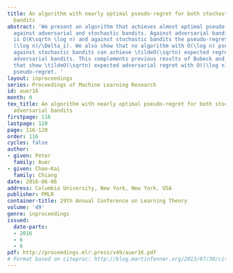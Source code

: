 ```yaml
---
title: An algorithm with nearly optimal pseudo-regret for both stochastic and adversarial
  bandits
abstract: 'We present an algorithm that achieves almost optimal pseudo-regret bounds
  against adversarial and stochastic bandits. Against adversarial bandits the pseudo-regret
  is O(K\sqrtn \log n) and against stochastic bandits the pseudo-regret is O(\sum_i
  (\log n)/\Delta_i). We also show that no algorithm with O(\log n) pseudo-regret
  against stochastic bandits can achieve \tildeO(\sqrtn) expected regret against adaptive
  adversarial bandits. This complements previous results of Bubeck and Slivkins (2012)
  that show \tildeO(\sqrtn) expected adversarial regret with O((\log n)^2) stochastic
  pseudo-regret. '
layout: inproceedings
series: Proceedings of Machine Learning Research
id: auer16
month: 0
tex_title: An algorithm with nearly optimal pseudo-regret for both stochastic and
  adversarial bandits
firstpage: 116
lastpage: 120
page: 116-120
order: 116
cycles: false
author:
- given: Peter
  family: Auer
- given: Chao-Kai
  family: Chiang
date: 2016-06-06
address: Columbia University, New York, New York, USA
publisher: PMLR
container-title: 29th Annual Conference on Learning Theory
volume: '49'
genre: inproceedings
issued:
  date-parts:
  - 2016
  - 6
  - 6
pdf: http://proceedings.mlr.press/v49/auer16.pdf
# Format based on citeproc: http://blog.martinfenner.org/2013/07/30/citeproc-yaml-for-bibliographies/
---
```

